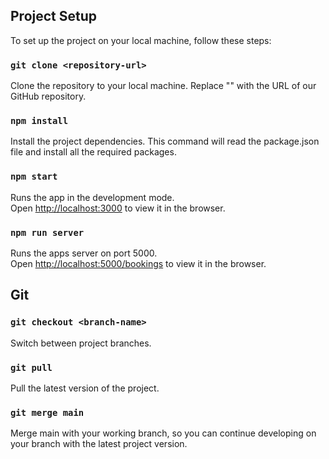 ## Project Setup

To set up the project on your local machine, follow these steps:

### `git clone <repository-url>`

Clone the repository to your local machine. Replace "<repository-url>" with the
URL of our GitHub repository.

### `npm install`

Install the project dependencies. This command will read the package.json file
and install all the required packages.

### `npm start`

Runs the app in the development mode.\
Open [http://localhost:3000](http://localhost:3000) to view it in the browser.

### `npm run server`

Runs the apps server on port 5000.\
Open [http://localhost:5000/bookings](http://localhost:5000/bookings) to view it in the browser.

## Git

### `git checkout <branch-name>`

Switch between project branches.

### `git pull`

Pull the latest version of the project.

### `git merge main`

Merge main with your working branch, so you can continue developing on your branch with the latest project version.
